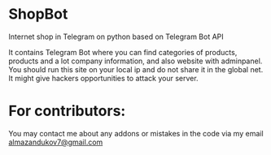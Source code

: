 # ShopBot
Internet shop in Telegram on python based on Telegram Bot API

It contains Telegram Bot where you can find categories of products, products and a lot company information, and also website with adminpanel. You should run this site on your local ip and do not share it in the global net. It might give hackers opportunities to attack your server. 

# For contributors:

You may contact me about any addons or mistakes in the code via my email almazandukov7@gmail.com
